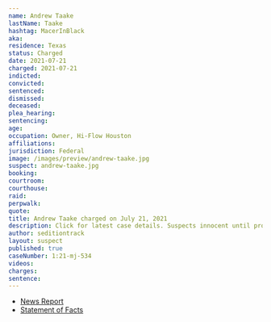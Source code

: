 ```yaml
---
name: Andrew Taake
lastName: Taake
hashtag: MacerInBlack
aka:
residence: Texas
status: Charged
date: 2021-07-21
charged: 2021-07-21
indicted:
convicted:
sentenced:
dismissed:
deceased:
plea_hearing:
sentencing:
age:
occupation: Owner, Hi-Flow Houston
affiliations:
jurisdiction: Federal
image: /images/preview/andrew-taake.jpg
suspect: andrew-taake.jpg
booking:
courtroom:
courthouse:
raid:
perpwalk:
quote:
title: Andrew Taake charged on July 21, 2021
description: Click for latest case details. Suspects innocent until proven guilty.
author: seditiontrack
layout: suspect
published: true
caseNumber: 1:21-mj-534
videos:
charges:
sentence:
---
```


- [News Report](https://www.newsweek.com/capitol-rioter-andrew-taakes-boasts-dating-app-bumble-lead-arrest-1612804)
- [Statement of Facts](https://www.justice.gov/opa/case-multi-defendant/file/1415156/download)
